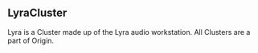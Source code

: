 ## LyraCluster

Lyra is a Cluster made up of the Lyra audio workstation.
All Clusters are a part of Origin.
